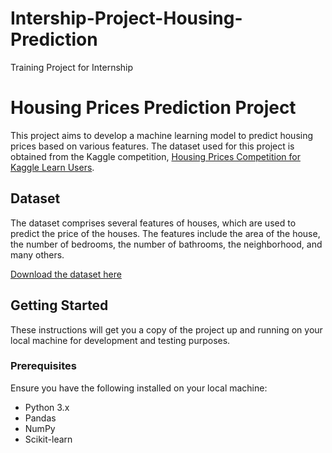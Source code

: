 # Intership-Project-Housing-Prediction
Training Project for Internship
# Housing Prices Prediction Project

This project aims to develop a machine learning model to predict housing prices based on various features. The dataset used for this project is obtained from the Kaggle competition, [Housing Prices Competition for Kaggle Learn Users](https://www.kaggle.com/c/home-data-for-ml-course).

## Dataset

The dataset comprises several features of houses, which are used to predict the price of the houses. The features include the area of the house, the number of bedrooms, the number of bathrooms, the neighborhood, and many others.

[Download the dataset here](https://www.kaggle.com/c/home-data-for-ml-course/data)

## Getting Started

These instructions will get you a copy of the project up and running on your local machine for development and testing purposes.

### Prerequisites

Ensure you have the following installed on your local machine:

- Python 3.x
- Pandas
- NumPy
- Scikit-learn





